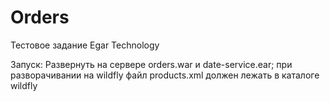 # Orders
Тестовое задание Egar Technology

Запуск:
Развернуть на сервере orders.war и date-service.ear;
при разворачивании на wildfly файл products.xml должен лежать в каталоге wildfly 
